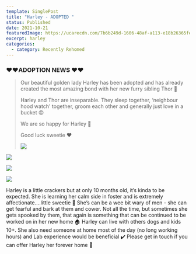 ```yaml
---
template: SinglePost
title: "Harley - ADOPTED "
status: Published
date: 2021-10-21
featuredImage: https://ucarecdn.com/7b6b249d-1606-48af-a113-e18b26365fe0/-/crop/720x439/0,205/-/preview/
excerpt: harley
categories:
  - category: Recently Rehomed
---
```

### ❤️❤️ADOPTION NEWS ❤️❤️

> Our beautiful golden lady Harley has been adopted and has already created the most amazing bond with her new furry sibling Thor 🐶
>
> Harley and Thor are inseparable. They sleep together, ‘neighbour hood watch' together, groom each other and generally just love in a bucket 😍
>
> We are so happy for Harley 🐾
>
> Good luck sweetie ❤️
>
> ![](https://ucarecdn.com/90a61bbc-c7a3-4d8d-909a-194534e73eee/)

![](https://ucarecdn.com/7444f7b7-5086-4464-9c44-7e203b2a9286/)

![](https://ucarecdn.com/191eb6e9-aa6e-4373-8400-040e9b801c6b/)

![](https://ucarecdn.com/26862a42-1257-40b5-9c8a-fef2e459722a/)

Harley is a little crackers but at only 10 months old, it’s kinda to be expected. She is learning her calm side in foster and is extremely affectionate….little sweetie 🤗
She’s can be a wee bit wary of men - she can get fearful and bark at them and cower. Not all the time, but sometimes she gets spooked by them, that again is something that can be continued to be worked on in her new home 🏠 
Harley can live with others dogs and kids 10+. She also need someone at home most of the day (no long working hours) and Lab experience would be beneficial ✔️ 
Please get in touch if you can offer Harley her forever home 🏡